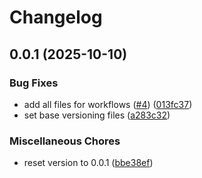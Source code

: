 # Changelog

## 0.0.1 (2025-10-10)


### Bug Fixes

* add all files for workflows ([#4](https://github.com/openkcm/cmk-core/issues/4)) ([013fc37](https://github.com/openkcm/cmk-core/commit/013fc3788665f6491c2bb0b5ce978a58b5863e9d))
* set base versioning files ([a283c32](https://github.com/openkcm/cmk-core/commit/a283c32ec8cb84acc343f124edfc9d275de1c665))


### Miscellaneous Chores

* reset version to 0.0.1 ([bbe38ef](https://github.com/openkcm/cmk-core/commit/bbe38ef38ae5b81ca324161f3bfccb75e1352deb))
